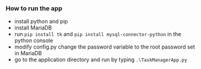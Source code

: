 ### How to run the app
- install python and pip
- install MariaDB 
- run `pip install tk` and `pip install mysql-connector-python` in the python console
- modify config.py
    change the password variable to the root password set in MariaDB
- go to the application directory and run by typing
    `.\TaskManagerApp.py`
